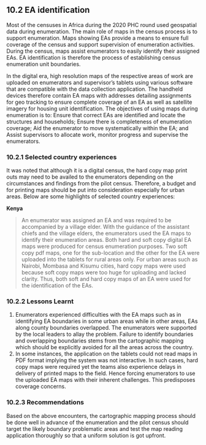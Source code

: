 ## 10.2 EA identification

Most of the censuses in Africa during the 2020 PHC round used geospatial data during enumeration. The main role of maps in the census process is to support enumeration. Maps showing EAs provide a means to ensure full coverage of the census and support supervision of enumeration activities. During the census, maps assist enumerators to easily identify their assigned EAs. EA identification is therefore the process of establishing census enumeration unit boundaries.

In the digital era, high resolution maps of the respective areas of work are uploaded on enumerators and supervisor’s tablets using various software that are compatible with the data collection application. The handheld devices therefore contain EA maps with addresses detailing assignments for geo tracking to ensure complete coverage of an EA as well as satellite imagery for housing unit identification. The objectives of using maps during enumeration is to: Ensure that correct EAs are identified and locate the structures and households; Ensure there is completeness of enumeration coverage; Aid the enumerator to move systematically within the EA; and Assist supervisors to allocate work, monitor progress and supervise the enumerators.

### 10.2.1	Selected country experiences
It was noted that although it is a digital census, the hard copy map print outs may need to be availed to the enumerators depending on the circumstances and findings from the pilot census. Therefore, a budget and for printing maps should be put into consideration especially for urban areas. Below are some highlights of selected country experiences:

**Kenya**
>An enumerator was assigned an EA and was required to be accompanied by a village elder. With the guidance of the assistant chiefs and the village elders, the enumerators used the EA maps to identify their enumeration areas. Both hard and soft copy digital EA maps were produced for census enumeration purposes.  Two soft copy pdf maps, one for the sub-location and the other for the EA were uploaded into the tablets for rural areas only. For urban areas such as Nairobi, Mombasa and Kisumu cities, hard copy maps were used because soft copy maps were too huge for uploading and lacked clarity. Thus, both soft and hard copy maps of an EA were used for the identification of the EAs.

### 10.2.2	Lessons Learnt

1.	Enumerators experienced difficulties with the EA maps such as in identifying EA boundaries in some urban areas while in other areas, EAs along county boundaries overlapped. The enumerators were supported by the local leaders to allay the problem. Failure to identify boundaries and overlapping boundaries stems from the cartographic mapping which should be explicitly avoided for all the areas across the country.
2.	In some instances, the application on the tablets could not read maps in PDF format implying the system was not interactive. In such cases, hard copy maps were required yet the teams also experience delays in delivery of printed maps to the field. Hence forcing enumerators to use the uploaded EA maps with their inherent challenges. This predisposes coverage concerns.

### 10.2.3	Recommendations
Based on the above encounters, the cartographic mapping process should be done well in advance of the enumeration and the pilot census should target the likely boundary problematic areas and test the map reading application thoroughly so that a uniform solution is got upfront.
